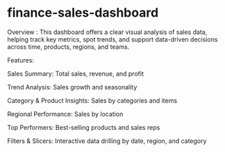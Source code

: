 # finance-sales-dashboard

Overview :
This dashboard offers a clear visual analysis of sales data, helping track key metrics, spot trends, and support data-driven decisions across time, products, regions, and teams.

Features:

Sales Summary: Total sales, revenue, and profit

Trend Analysis: Sales growth and seasonality

Category & Product Insights: Sales by categories and items

Regional Performance: Sales by location

Top Performers: Best-selling products and sales reps

Filters & Slicers: Interactive data drilling by date, region, and category
